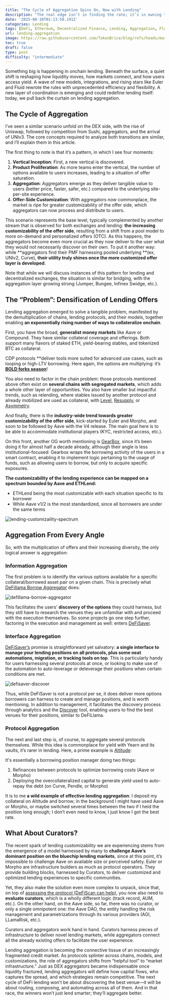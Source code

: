 ```yaml
---
title: "The Cycle of Aggregation Spins On, Now with Lending"
description: "The real edge isn’t in finding the rate; it’s in owning the rails that connect them all."
date: '2025-08-10T01:13:50.191Z'
categories: Lending
tags: [DeFi, Ethereum, Decentralized Finance, Lending, Aggregation, Fluid, Euler]
url: lending-aggregation
image: https://raw.githubusercontent.com/TokenBrice/blog/refs/heads/master/static/img/2025/lending-aggregation/aggregration-lending-cover.png
toc: true
draft: false
type: post
difficulty: "intermediate"
---
```


Something big is happening in onchain lending. Beneath the surface, a quiet shift is reshaping how liquidity moves, how markets connect, and how users access yield. A wave of new models, integrations, and rising stars like Euler and Fluid rewrote the rules with unprecedented efficiency and flexibility. A new layer of coordination is emerging and could redefine lending itself: today, we pull back the curtain on lending aggregation.

## The Cycle of Aggregation

I’ve seen a similar scenario unfold on the DEX side, with the rise of Uniswap, followed by competition from Sushi, aggregators, and the arrival of UNIv3. The core concepts required to analyze both transitions are similar, and I’ll explain them in this article.

The first thing to note is that it’s a pattern, in which I see four moments: 

1. **Vertical Inception**: First, a new vertical is discovered. 
2. **Product Proliferation**: As more teams enter the vertical, the number of options available to users increases, leading to a situation of offer saturation.
3. **Aggregation**: Aggregators emerge as they deliver tangible value to users (better price, faster, safer, etc.) compared to the underlying site-per-site experience.
4. **Offer-Side Customization**: With aggregators now commonplace, the market is ripe for greater customizability of the offer side, which aggregators can now process and distribute to users.

This scenario represents the base level, typically complemented by another stream that is observed for both exchanges and lending: **the increasing customizability of the offer side**, resulting from a shift from a pool model to more on-demand and personalized offers (OTC). As this happens, the aggregators become even more crucial as they now deliver to the user what they would not necessarily discover on their own. To put it another way: while **aggregators find their PMF harnessing pooled underlying **(ex, UNIv2, Curve), **their utility truly shines once the more customized offer layer is developed**.

Note that while we will discuss instances of this pattern for lending and decentralized exchanges, the situation is similar for bridging, with the aggregation layer growing strong (Jumper, Bungee, Infinex Swidge, etc.).


## The “Problem”: Densification of Lending Offers

Lending aggregation emerged to solve a tangible problem, manifested by the demultiplication of chains, lending protocols, and their models, together enabling **an exponentially rising number of ways to collateralize onchain**.

First, you have the broad, **generalist money markets** like Aave or Compound. They have similar collateral coverage and offerings. Both support many flavors of staked ETH, yield-bearing stables, and tokenized BTC as collateral.

CDP protocols **deliver tools more suited for advanced use cases, such as looping or high-LTV borrowing. Here again, the options are multiplying: it’s **[BOLD forks season](https://www.liquity.org/blog/forkonomics-collaboration-not-competition)**!

You also need to factor in the chain problem: those protocols mentioned above often exist on **several chains with segregated markets**, which adds a whole other layer of opportunities. You also have smaller but impactful trends, such as relending, where stables issued by another protocol and already mobilized are used as collateral, with [Level](https://www.level.money/), [Resupply](https://resupply.fi/), or [Asymmetry](http://asymmetry.finance/).

And finally, there is the **industry-wide trend towards greater customizability of the offer side**, kick-started by Euler and Morpho, and soon to be followed by Aave with the V4 release. The main goal here is to be able to accommodate institutional players (KYC, restricted access, etc.).

On this front, another OG worth mentioning is [GearBox](https://gearbox.fi/), since it’s been doing it for almost half a decade already, although their angle is less institutional-focused: Gearbox wraps the borrowing activity of the users in a smart contract, enabling it to implement logic pertaining to the usage of funds, such as allowing users to borrow, but only to acquire specific exposures.

**The customizability of the lending experience can be mapped on a spectrum bounded by Aave and ETHLend:**

* ETHLend being the most customizable with each situation specific to its borrower
* While Aave v1/2 is the most standardized, since all borrowers are under the same terms

![lending-customizaility-spectrum](/img/2025/lending-aggregation/lending-customizability-spectrum.png)

## Aggregation From Every Angle

So, with the multiplication of offers and their increasing diversity, the only logical answer is aggregation:


### Information Aggregation

The first problem is to identify the various options available for a specific collateral/borrowed asset pair on a given chain. This is precisely what [DeFillama Borrow Aggregator](https://defillama.com/borrow) does:


![defillama-borrow-aggregator](/img/2025/lending-aggregation/defillama-borrow-aggregator.png)


This facilitates the users’ **discovery of the options** they could harness, but they still have to research the venues they are unfamiliar with and proceed with the execution themselves. So some projects go one step further, factoring in the execution and management as well: enters [DeFiSaver](https://defisaver.com/).


### Interface Aggregation

[DeFiSaver’s](https://defisaver.com) promise is straightforward yet salvatory: **a single interface to manage your lending positions on all protocols, plus some neat automations, migration, or tracking tools on top**. This is particularly handy for users harnessing several protocols at once, or looking to make use of the automation to auto-leverage or deleverage their positions when certain conditions are met.


![defisaver-discover](/img/2025/lending-aggregation/defisaver-discover.png)


Thus, while DeFiSaver is not a protocol per se, it does deliver more options borrowers can harness to create and manage positions, and is worth mentioning. In addition to management, it facilitates the discovery process through analytics and the [Discover](https://app.defisaver.com/discover) tool, enabling users to find the best venues for their positions, similar to DeFiLlama.


### Protocol Aggregation

The next and last step is, of course, to aggregate several protocols themselves. While this idea is commonplace for yield with Yearn and its vaults, it’s rarer in lending. Here, a prime example is [Altitude](https://app.altitude.fi/?referrer=tokenbrice):

It's essentially a borrowing position manager doing two things: 



1. Refinances between protocols to optimize borrowing costs (Aave or Morpho)
2. Deploying the overcollateralized capital to generate yield used to auto-repay the debt (on Curve, Pendle, or Morpho) 

It is to me **a wild example of effective lending aggregation**: I deposit my collateral on Altitude and borrow; in the background I might have used Aave or Morpho, or maybe switched several times between the two if I held the position long enough; I don’t even need to know, I just know I got the best rate.


## What About Curators?

The recent spark of lending customizability we are experiencing stems from the emergence of a model harnessed by many to **challenge Aave’s dominant position on the bluechip lending markets**, since at this point, it’s impossible to challenge Aave on available size or perceived safety. Euler or Morpho are infrastructure builders as much as protocol operators. They provide building blocks, harnessed by Curators, to deliver customized and optimized lending experiences to specific communities.

Yet, they also make the solution even more complex to unpack, since that, on top of [assessing the protocol (DeFiScan can help)](https://www.defiscan.info/), you now also need to **evaluate curators**, which is a wholly different logic (track record, AUM, etc.). On the other hand, on the Aave side, so far, there was no curator, or only a single omnipotent one: the Aave DAO, the entity handling the risk management and parametrizations through its various providers (AGI, LLamaRisk, etc.).

Curators and aggregators work hand in hand. Curators harness pieces of infrastructure to deliver novel lending markets, while aggregators connect all the already existing offers to facilitate the user experience.

Lending aggregation is becoming the connective tissue of an increasingly fragmented credit market. As protocols splinter across chains, models, and customizations, the role of aggregators shifts from “helpful tool” to “market infrastructure.” Just as DEX aggregators became indispensable once liquidity fractured, lending aggregators will define how capital flows, who captures the spread, and which strategies remain competitive. The next cycle of DeFi lending won’t be about discovering the best venue—it will be about routing, composing, and automating across all of them. And in that race, the winners won’t just lend smarter; they’ll aggregate better.
